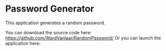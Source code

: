 # Password Generator

This application generates a random password.

You can download the source code here: https://github.com/WardVanlaar/RandomPassword/
Or you can launch the application here: 
